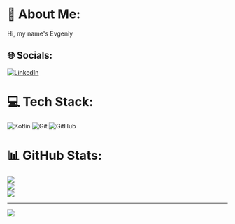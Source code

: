 <!--
**t0m-ash/t0m-ash** is a ✨ _special_ ✨ repository because its `README.md` (this file) appears on your GitHub profile.

Here are some ideas to get you started:

- 🔭 I’m currently working on ...
- 🌱 I’m currently learning ...
- 👯 I’m looking to collaborate on ...
- 🤔 I’m looking for help with ...
- 💬 Ask me about ...
- 📫 How to reach me: ...
- 😄 Pronouns: ...
- ⚡ Fun fact: ...
-->

# 💫 About Me:
Hi, my name's Evgeniy


## 🌐 Socials:
[![LinkedIn](https://img.shields.io/badge/LinkedIn-%230077B5.svg?logo=linkedin&logoColor=white)](https://linkedin.com/in/www.linkedin.com/in/evgeniy-tomashevich) 

# 💻 Tech Stack:
![Kotlin](https://img.shields.io/badge/kotlin-%237F52FF.svg?style=flat&logo=kotlin&logoColor=white) ![Git](https://img.shields.io/badge/git-%23F05033.svg?style=flat&logo=git&logoColor=white) ![GitHub](https://img.shields.io/badge/github-%23121011.svg?style=flat&logo=github&logoColor=white)
# 📊 GitHub Stats:
![](https://github-readme-stats.vercel.app/api?username=t0m-ash&theme=react&hide_border=false&include_all_commits=false&count_private=false)<br/>
![](https://github-readme-streak-stats.herokuapp.com/?user=t0m-ash&theme=react&hide_border=false)<br/>
![](https://github-readme-stats.vercel.app/api/top-langs/?username=t0m-ash&theme=react&hide_border=false&include_all_commits=false&count_private=false&layout=compact)

---
[![](https://visitcount.itsvg.in/api?id=t0m-ash&icon=0&color=1)](https://visitcount.itsvg.in)
